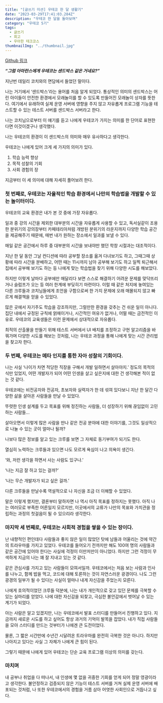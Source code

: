 ```yaml
---
title: "[글쓰기 미션] 우테코 한 달 생활기"
date: "2023-03-29T17:41:03.284Z"
description: "우테코 한 달을 돌아보며"
category: "우테코 5기"
tags:
  - 글쓰기
  - 회고
  - 우아한 테크코스
thumbnailImg: "../thumbnail.jpg"
---
```


[Github 링크](https://github.com/amaran-th/woowa-writing-5/tree/amaran-th)

**_“그럼 아마란스에게 우테코는 샌드박스 같은 거네요?”_**

지난번 데일리 코치와의 면담에서 들었던 말이다.

나는 거기에서 ‘샌드박스’라는 용어를 처음 알게 되었다. 통상적인 의미의 샌드박스는 어린 아이들이 안전한 환경에서 모래놀이를 할 수 있도록 만들어진 모래놀이 상자를 뜻한다. 여기에서 유래하여 실제 운영 서버에 영향을 주지 않고 자유롭게 프로그램 기능을 테스트할 수 있는 테스트 서버를 샌드박스 서버라고 한다.

나는 코치님으로부터 이 얘기를 듣고 나에게 우테코가 가지는 의미를 한 단어로 표현한다면 이것이겠구나 생각했다.

나는 우테코의 환경이 이 샌드박스의 의미와 매우 유사하다고 생각한다.

우테코는 나에게 있어 크게 세 가지의 의미가 있다.

1. 학습 능력 향상
2. 목적 성찰의 기회
3. 사회 경험의 장

지금부터 이 세 의미에 대해 자세히 풀어보려 한다.

### 첫 번째로, 우테코는 자율적인 학습 환경에서 나만의 학습법을 개발할 수 있는 놀이터이다.

우테코의 교육 환경은 내가 본 것 중에 가장 자유롭다.

일과 중 강의 시간을 제외한 대부분의 시간을 자유롭게 사용할 수 있고, 독서실같이 조용한 분위기의 강의장부터 카페테리아처럼 개방된 분위기의 라운지까지 다양한 학습 공간을 제공해주기 때문에, 매번 내가 원하는 장소에서 일과를 보낼 수 있다.

매일 같은 공간에서 하루 중 대부분의 시간을 보내야만 했던 학창 시절과는 대조적이다.

지난 한 달 동안 그날 컨디션에 따라 공부할 장소를 옮겨 다녀보기도 하고, 그때그때 상황에 따라 시간을 분배하고, 어떤 때는 11시까지 남아 공부해 보기도 하고 일찍 퇴근해서 집에서 공부해 보기도 하는 등 나에게 맞는 학습법을 찾기 위해 다양한 시도를 해보았다.

하지만 이렇게 날마다 공부에만 매달리다 보면 스스로 해결하기 어려운 문제를 맞닥뜨리거나 슬럼프가 오는 등 여러 한계에 부딪히기 마련이다. 이럴 때 같은 처지에 놓여있는 다른 크루들과 코치님들에게 조언을 구함으로써 한 가지 문제에 오래 매몰되지 않고 빠르게 해결책을 얻을 수 있었다.

많은 곳에서 자기주도 학습을 강조하지만, 그럴만한 환경을 갖추는 건 쉬운 일이 아니다. 집단 내에서 규정된 규칙에 얽매이거나, 시간적인 여유가 없거나, 어떨 때는 금전적인 이유로. 우테코의 교육생들은 이런 문제에서 상대적으로 자유롭다.

최적의 산출물을 만들기 위해 테스트 서버에서 UI 배치를 조정하고 구현 알고리즘을 바꿔가며 다양한 시도를 해보는 것처럼, 나는 우테코 과정을 통해 나에게 맞는 시간 관리법을 찾고자 한다.

### 두 번째, 우테코는 메타 인지를 통한 자아 성찰의 기회이다.

나는 사실 ‘나이가 차면 적당한 직장을 구해서 개발 일하면서 살아야지.’ 정도의 목적의식만 있었지, 어떤 개발자가 되어 어떤 인생을 살고 싶은지에 대한 건 생각해본 적이 없는 것 같다.

우테코에는 비전공자와 전공자, 초보자와 실력자가 한 데 섞여 있다보니 지난 한 달간 다양한 삶을 살아온 사람들을 만날 수 있었다.

뚜렷한 인생 설계를 두고 목표를 위해 정진하는 사람들, 더 성장하기 위해 끊임없이 고민하는 사람들...

살아오면서 이렇게 많은 사람을 만나 같은 전공 분야에 대한 이야기를, 그것도 일상적으로 나눌 수 있는 곳이 얼마나 될까?

나보다 많은 정보를 알고 있는 크루를 보면 그 자체로 동기부여가 되기도 한다.

열심히 노력하는 크루들과 있으면 나도 모르게 욕심이 나고 의욕이 생긴다.

‘와, 저런 생각을 하면서 사는 사람도 있구나.’

‘나는 지금 잘 하고 있는 걸까?’

‘나는 무슨 개발자가 되고 싶은 걸까.’

다른 크루들을 만날수록 역설적으로 나 자신을 조금 더 이해할 수 있었다.

말은 이렇게 했지만, 결론부터 말하자면 나 역시 아직 목표를 정하지는 못했다. 아직 나는 여러모로 부족한 어른일지 모르지만, 이곳에서의 교류가 나만의 목표와 가치관을 정립하는 과정의 첫걸음이 될 수 있으리라 생각한다.

### 마지막 세 번째로, 우테코는 사회적 경험을 쌓을 수 있는 장이다.

난 내향적인 편인데다 사람들과 좋지 않은 일이 많았던 탓에 남들과 어울리는 것에 약간의 트라우마를 가지고 있었다. 우테코를 들어오기 전까지만 해도 100여 명의 사람들과 같은 공간에 있어야 한다는 사실에 걱정이 이만저만이 아니었다. 하지만 그런 걱정이 무색하게 지금의 나는 꽤 잘 지내고 있는 것 같다.

같은 관심사를 가지고 있는 사람들이 모여서일까. 우테코에서는 처음 보는 사람과 인사를 나누고, 함께 밥을 먹고, 코드에 대해 토론하는 것이 자연스러운 광경이다. 나도 그런 광경의 일부가 될 수 있다는 사실이 얼마나 내게 자신감을 주었는지 모른다.

나에게 호의적이었던 크루들 덕분에, 나는 내가 개인적으로 갖고 있던 문제를 극복할 수 있는 실마리를 얻었다. 나에 대한 자신감을 되찾고, 극심한 불안감에서 벗어날 수 있는 계기가 되었다.

아는 사람은 알고 있겠지만, 나는 우테코에서 발표 스터디를 만들어서 진행하고 있다. 지금까지 새로운 시도를 하고 싶어도 항상 과거의 기억이 발목을 잡았다. 내가 직접 사람들을 모아 스터디를 만드는 것부터가 나에겐 큰 도전이었다.

물론, 그 짧은 시간만에 수년간 시달려온 트라우마를 완전히 극복한 것은 아니다. 하지만 나아지고 있다는 사실 그 자체가 나에게 큰 힘이 된다.

그렇기 때문에 나에게 있어 우테코는 단순 교육 프로그램 이상의 의미를 갖는다.

### 마치며

내 공부나 취업을 다 떠나서, 내 인생에 몇 없을 귀중한 기회를 얻게 되어 정말 영광이라고 생각한다. 불안정하고 검증되지 않은 기능이 테스트 서버를 거쳐 실제 운영 서버에 배포되는 것처럼, 나 또한 우테코에서의 경험을 거름 삼아 어엿한 사회인으로 거듭나고 싶다.
